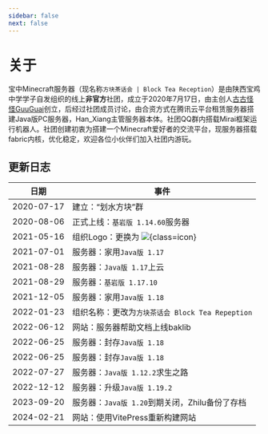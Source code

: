 ```yaml
---
sidebar: false
next: false
---
```


# 关于
宝中Minecraft服务器（现名称`方块茶话会 | Block Tea Reception`）是由陕西宝鸡中学学子自发组织的线上**非官方**社团，成立于2020年7月17日，由主创人[古古怪怪GuuGuai](https://github.com/GuuGuai)创立，后经过社团成员讨论，由合资方式在腾讯云平台租赁服务器搭建Java版PC服务器，Han_Xiang主管服务器本体。社团QQ群内搭载Mirai框架运行机器人。社团创建初衷为搭建一个Minecraft爱好者的交流平台，现服务器搭载fabric内核，优化稳定，欢迎各位小伙伴们加入社团内游玩。

## 更新日志
|    日期    | 事件                                                                             |
| :--------: | -------------------------------------------------------------------------------- |
| 2020-07-17 | 建立：“划水方块”群                                                               |
| 2020-08-06 | 正式上线：`基岩版 1.14.60`服务器                                                 |
| 2021-05-16 | 组织Logo：更换为 ![](https://p.qlogo.cn/gh/1142349003/1142349003/0/){class=icon} |
| 2021-07-01 | 服务器：家用`Java版 1.17`                                                        |
| 2021-08-28 | 服务器：`Java版 1.17`上云                                                        |
| 2021-08-29 | 服务器：`基岩版 1.17.10`                                                         |
| 2021-12-05 | 服务器：家用`Java版 1.18`                                                        |
| 2022-01-23 | 组织名称：更改为`方块茶话会 Block Tea Repeption`                                 |
| 2022-06-12 | 网站：服务器帮助文档上线baklib                                                   |
| 2022-06-25 | 服务器：封存`Java版 1.18`                                                        |
| 2022-06-25 | 服务器：封存`Java版 1.18`                                                        |
| 2022-07-27 | 服务器：`Java版 1.12.2`求生之路                                                  |
| 2022-12-12 | 服务器：升级`Java版 1.19.2`                                                      |
| 2023-09-20 | 服务器：`Java版 1.20`到期关闭，Zhilu备份了存档                                   |
| 2024-02-21 | 网站：使用VitePress重新构建网站                                                  |
